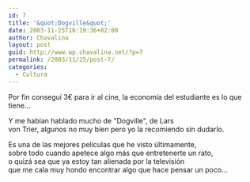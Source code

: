 ```yaml
---
id: 7
title: '&quot;Dogville&quot;'
date: 2003-11-25T16:19:36+02:00
author: Chavalina
layout: post
guid: http://www.wp.chavalina.net/?p=7
permalink: /2003/11/25/post-7/
categories:
  - Cultura
---
```

Por fin conseguí 3&euro; para ir al cine, la economía del estudiante es lo que tiene…

Y me habían hablado mucho de "Dogville", de Lars  
von Trier, algunos no muy bien pero yo la recomiendo sin dudarlo.

Es una de las mejores películas que he visto últimamente,  
sobre todo cuando apetece algo más que entretenerte un rato,  
o quizá sea que ya estoy tan alienada por la televisión  
que me cala muy hondo encontrar algo que hace pensar un poco…
